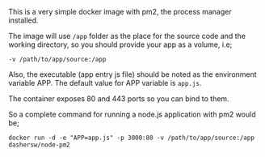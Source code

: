 This is a very simple docker image with pm2, the process manager installed.

The image will use `/app` folder as the place for the source code and the working directory, so you should provide your app as a volume, i.e;

    -v /path/to/app/source:/app

Also, the executable (app entry js file) should be noted as the environment variable APP. The default value for APP variable is `app.js`.

The container exposes 80 and 443 ports so you can bind to them.

So a complete command for running a node.js application with pm2 would be;

    docker run -d -e "APP=app.js" -p 3000:80 -v /path/to/app/source:/app dashersw/node-pm2
